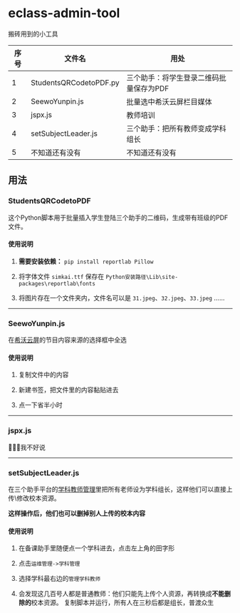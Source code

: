 
# eclass-admin-tool

搬砖用到的小工具



| 序号 | 文件名 | 用处 |
| --- | --- | --- |
| 1 | StudentsQRCodetoPDF.py | 三个助手：将学生登录二维码批量保存为PDF |
| 2 | SeewoYunpin.js | 批量选中希沃云屏栏目媒体 |
| 3 | jspx.js | 教师培训 |
| 4 | setSubjectLeader.js | 三个助手：把所有教师变成学科组长 |
| 5 | 不知道还有没有 | 不知道还有没有 |

## 用法

### StudentsQRCodetoPDF

这个Python脚本用于批量插入学生登陆三个助手的二维码，生成带有班级的PDF文件。

#### 使用说明

1. **需要安装依赖：**
`pip install reportlab Pillow`

2. 将字体文件 `simkai.ttf` 保存在 `Python安装路径\Lib\site-packages\reportlab\fonts`

3. 将图片存在一个文件夹内，文件名可以是 `31.jpeg`、`32.jpeg`、`33.jpeg` ......



***

### SeewoYunpin.js

在[希沃云屏](https://easisee.seewo.com/ping)的节目内容来源的选择框中全选

#### 使用说明

1. 复制文件中的内容

2. 新建书签，把文件里的内容黏贴进去

3. 点一下省半小时

***

### jspx.js

🥶🥶🥶我不好说



***

### setSubjectLeader.js

在三个助手平台的[学科教师管理](https://dolearning.net/school/subjects)里把所有老师设为学科组长，这样他们可以直接上传\修改校本资源。

**这样操作后，他们也可以删掉别人上传的校本内容**

#### 使用说明

1. 在备课助手里随便点一个学科进去，点击左上角的田字形

2. 点击`运维管理->学科管理`

3. 选择学科最右边的`管理学科教师`

4. 会发现这几百号人都是普通教师：他们只能先上传个人资源，再转换成**不能删除的**校本资源。
复制脚本并运行，所有人在三秒后都是组长，普渡众生

